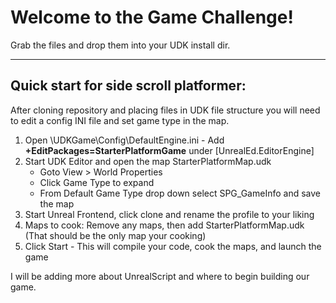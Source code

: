 <h1>Welcome to the Game Challenge!</h1>
<p>Grab the files and drop them into your UDK install dir.</p>
<hr />

<h2>Quick start for side scroll platformer:</h2>

<p>After cloning repository and placing files in UDK file structure you will need to edit a config INI file and set game type in the map.</p>

<ol>
  <li>Open \UDKGame\Config\DefaultEngine.ini - Add <strong>+EditPackages=StarterPlatformGame</strong> under [UnrealEd.EditorEngine]</li>
  <li>Start UDK Editor and open the map StarterPlatformMap.udk
    <ul>
      <li>Goto View > World Properties</li>
      <li>Click Game Type to expand</li>
      <li>From Default Game Type drop down select SPG_GameInfo and save the map</li>
    </ul>
  </li>
  <li>Start Unreal Frontend, click clone and rename the profile to your liking</li>
  <li>Maps to cook: Remove any maps, then add StarterPlatformMap.udk (That should be the only map your cooking)</li>
  <li>Click Start - This will compile your code, cook the maps, and launch the game</li>
</ol>

<p>I will be adding more about UnrealScript and where to begin building our game.</p>
